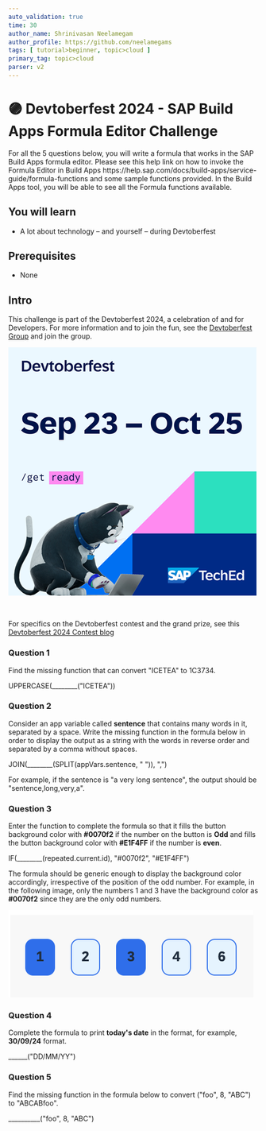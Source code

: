 ```yaml
---
auto_validation: true
time: 30
author_name: Shrinivasan Neelamegam
author_profile: https://github.com/neelamegams
tags: [ tutorial>beginner, topic>cloud ]
primary_tag: topic>cloud
parser: v2
---
```

  
# 🟣 Devtoberfest 2024 - SAP Build Apps Formula Editor Challenge
<!-- description --> For all the 5 questions below, you will write a formula that works in the SAP Build Apps formula editor.  Please see this help link on how to invoke the Formula Editor in Build Apps https://help.sap.com/docs/build-apps/service-guide/formula-functions and some sample functions provided. In the Build Apps tool, you will be able to see all the Formula functions available.
 
## You will learn
- A lot about technology – and yourself – during Devtoberfest

## Prerequisites
- None


## Intro

This challenge is part of the Devtoberfest 2024, a celebration of and for Developers. For more information and to join the fun, see the [Devtoberfest Group](https://groups.community.sap.com/t5/devtoberfest/gh-p/Devtoberfest) and join the group.

![Devtoberfest](promo-image-kasimir-square.png) 

&nbsp;

For specifics on the Devtoberfest contest and the grand prize, see this [Devtoberfest 2024 Contest blog](https://community.sap.com/t5/devtoberfest-blog-posts/devtoberfest-2024-contest/ba-p/13781593)



### Question 1

Find the missing function that can convert "ICETEA" to 1C3734.

UPPERCASE(________("ICETEA"))






### Question 2

Consider an app variable called **sentence** that contains many words in it, separated by a space. Write the missing function in the formula below in order to display the output as a string with the words in reverse order and separated by a comma without spaces. 

JOIN(________(SPLIT(appVars.sentence, " ")), ",")

For example, if the sentence is "a very long sentence", the output should be "sentence,long,very,a".



### Question 3

Enter the function to complete the formula so that it fills the button background color with **#0070f2** if the number on the button is **Odd** and fills the button background color with **#E1F4FF** if the number is **even**.  

IF(________(repeated.current.id), "#0070f2", "#E1F4FF")

The formula should be generic enough to display the background color accordingly, irrespective of the position of the odd number. For example, in the following image, only the numbers 1 and 3 have the background color as **#0070f2** since they are the only odd numbers.

![Button Odd Color](button-isodd-color.png)





### Question 4

Complete the formula to print **today's date** in the format, for example, **30/09/24** format.

______("DD/MM/YY")  



### Question 5

Find the missing function in the formula below to convert ("foo", 8, "ABC") to "ABCABfoo".

__________("foo", 8, "ABC")